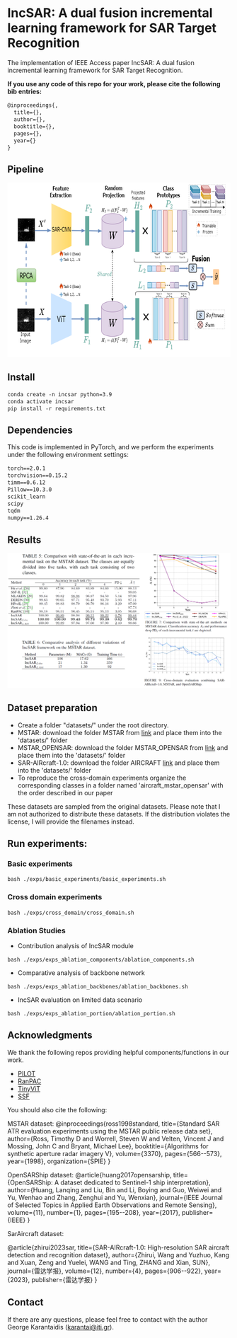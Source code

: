 # IncSAR: A dual fusion incremental learning framework for SAR Target Recognition
The implementation of IEEE Access paper IncSAR: A dual fusion incremental learning framework for SAR Target Recognition.

**If you use any code of this repo for your work, please cite the following bib entries:**
```
@inproceedings{,
  title={},
  author={},
  booktitle={},
  pages={},
  year={}
}
```
## Pipeline

<img src='images/diagram.png' width='680' height='395'>

## Install
```
conda create -n incsar python=3.9
conda activate incsar
pip install -r requirements.txt
```
## Dependencies 
This code is implemented in PyTorch, and we perform the experiments under the following environment settings:
```
torch==2.0.1
torchvision==0.15.2
timm==0.6.12
Pillow==10.3.0
scikit_learn
scipy
tqdm
numpy==1.26.4
```

## Results
<img src='images/results.png'>

## Dataset preparation
- Create a folder "datasets/" under the root directory.
- MSTAR: download the folder MSTAR from [link](https://drive.google.com/drive/folders/1Hrk1FA4PYtAGpvzxUFRt14KRClASr1z7?usp=sharing) and place them into the 'datasets/' folder
- MSTAR_OPENSAR: download the folder MSTAR_OPENSAR from [link](https://drive.google.com/drive/folders/1Hrk1FA4PYtAGpvzxUFRt14KRClASr1z7?usp=sharing) and place them into the 'datasets/' folder
- SAR-AIRcraft-1.0: download the folder AIRCRAFT [link](https://radars.ac.cn/web/data/getData?dataType=SARDataset_en&pageType=en) and place them into the 'datasets/' folder
- To reproduce the cross-domain experiments organize the corresponding classes in a folder named 'aircraft_mstar_opensar' with the order described in our paper

These datasets are sampled from the original datasets. Please note that I am not authorized to distribute these datasets. If the distribution violates the license, I will provide the filenames instead.
## Run experiments: 
### Basic experiments
```
bash ./exps/basic_experiments/basic_experiments.sh
```
### Cross domain experiments
```
bash ./exps/cross_domain/cross_domain.sh
```
### Ablation Studies
- Contribution analysis of IncSAR module
```
bash ./exps/exps_ablation_components/ablation_components.sh
```
- Comparative analysis of backbone network
```
bash ./exps/exps_ablation_backbones/ablation_backbones.sh
```
- IncSAR evaluation on limited data scenario
```
bash ./exps/exps_ablation_portion/ablation_portion.sh
```

## Acknowledgments 
We thank the following repos providing helpful components/functions in our work.
- [PILOT](https://github.com/sun-hailong/LAMDA-PILOT)
- [RanPAC](https://github.com/RanPAC/RanPAC/)
- [TinyViT](https://github.com/wkcn/TinyViT)
- [SSF](https://github.com/dongzelian/SSF)

You should also cite the following:

MSTAR dataset:
@inproceedings{ross1998standard,
  title={Standard SAR ATR evaluation experiments using the MSTAR public release data set},
  author={Ross, Timothy D and Worrell, Steven W and Velten, Vincent J and Mossing, John C and Bryant, Michael Lee},
  booktitle={Algorithms for synthetic aperture radar imagery V},
  volume={3370},
  pages={566--573},
  year={1998},
  organization={SPIE}
}

OpenSARShip dataset:
@article{huang2017opensarship,
  title={OpenSARShip: A dataset dedicated to Sentinel-1 ship interpretation},
  author={Huang, Lanqing and Liu, Bin and Li, Boying and Guo, Weiwei and Yu, Wenhao and Zhang, Zenghui and Yu, Wenxian},
  journal={IEEE Journal of Selected Topics in Applied Earth Observations and Remote Sensing},
  volume={11},
  number={1},
  pages={195--208},
  year={2017},
  publisher={IEEE}
}

SarAircraft dataset:

@article{zhirui2023sar,
  title={SAR-AIRcraft-1.0: High-resolution SAR aircraft detection and recognition dataset},
  author={Zhirui, Wang and Yuzhuo, Kang and Xuan, Zeng and Yuelei, WANG and Ting, ZHANG and Xian, SUN},
  journal={雷达学报},
  volume={12},
  number={4},
  pages={906--922},
  year={2023},
  publisher={雷达学报}
}

## Contact
If there are any questions, please feel free to contact with the author George Karantaidis (karantai@iti.gr).
